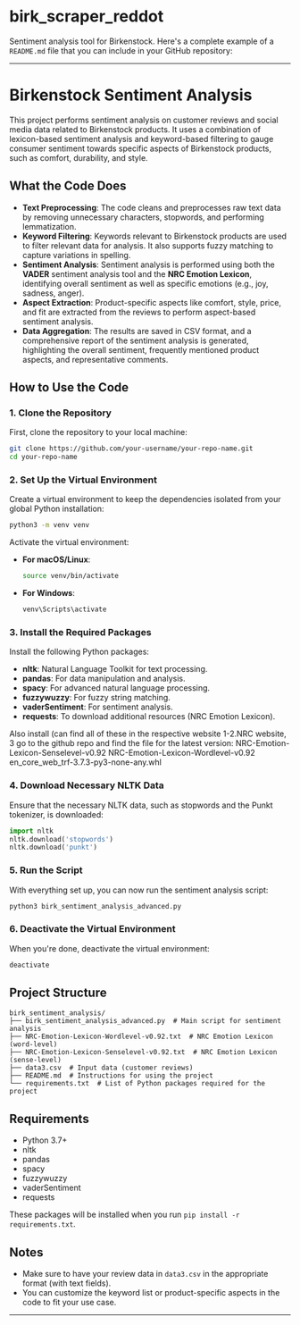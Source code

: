 # birk_scraper_reddot
Sentiment analysis tool for Birkenstock.
Here's a complete example of a `README.md` file that you can include in your GitHub repository:

---

# Birkenstock Sentiment Analysis

This project performs sentiment analysis on customer reviews and social media data related to Birkenstock products. It uses a combination of lexicon-based sentiment analysis and keyword-based filtering to gauge consumer sentiment towards specific aspects of Birkenstock products, such as comfort, durability, and style.

## What the Code Does

- **Text Preprocessing**: The code cleans and preprocesses raw text data by removing unnecessary characters, stopwords, and performing lemmatization.
- **Keyword Filtering**: Keywords relevant to Birkenstock products are used to filter relevant data for analysis. It also supports fuzzy matching to capture variations in spelling.
- **Sentiment Analysis**: Sentiment analysis is performed using both the **VADER** sentiment analysis tool and the **NRC Emotion Lexicon**, identifying overall sentiment as well as specific emotions (e.g., joy, sadness, anger).
- **Aspect Extraction**: Product-specific aspects like comfort, style, price, and fit are extracted from the reviews to perform aspect-based sentiment analysis.
- **Data Aggregation**: The results are saved in CSV format, and a comprehensive report of the sentiment analysis is generated, highlighting the overall sentiment, frequently mentioned product aspects, and representative comments.

## How to Use the Code

### 1. Clone the Repository

First, clone the repository to your local machine:

```bash
git clone https://github.com/your-username/your-repo-name.git
cd your-repo-name
```

### 2. Set Up the Virtual Environment

Create a virtual environment to keep the dependencies isolated from your global Python installation:

```bash
python3 -m venv venv
```

Activate the virtual environment:

- **For macOS/Linux**:

  ```bash
  source venv/bin/activate
  ```

- **For Windows**:

  ```bash
  venv\Scripts\activate
  ```

### 3. Install the Required Packages

Install the following Python packages:
- **nltk**: Natural Language Toolkit for text processing.
- **pandas**: For data manipulation and analysis.
- **spacy**: For advanced natural language processing.
- **fuzzywuzzy**: For fuzzy string matching.
- **vaderSentiment**: For sentiment analysis.
- **requests**: To download additional resources (NRC Emotion Lexicon).


Also install (can find all of these in the respective website 1-2.NRC website, 3 go to the github repo and find the file for the latest version: NRC-Emotion-Lexicon-Senselevel-v0.92
NRC-Emotion-Lexicon-Wordlevel-v0.92
en_core_web_trf-3.7.3-py3-none-any.whl


### 4. Download Necessary NLTK Data

Ensure that the necessary NLTK data, such as stopwords and the Punkt tokenizer, is downloaded:

```python
import nltk
nltk.download('stopwords')
nltk.download('punkt')
```

### 5. Run the Script

With everything set up, you can now run the sentiment analysis script:

```bash
python3 birk_sentiment_analysis_advanced.py
```

### 6. Deactivate the Virtual Environment

When you're done, deactivate the virtual environment:

```bash
deactivate
```

## Project Structure

```text
birk_sentiment_analysis/
├── birk_sentiment_analysis_advanced.py  # Main script for sentiment analysis
├── NRC-Emotion-Lexicon-Wordlevel-v0.92.txt  # NRC Emotion Lexicon (word-level)
├── NRC-Emotion-Lexicon-Senselevel-v0.92.txt  # NRC Emotion Lexicon (sense-level)
├── data3.csv  # Input data (customer reviews)
├── README.md  # Instructions for using the project
└── requirements.txt  # List of Python packages required for the project
```

## Requirements

- Python 3.7+
- nltk
- pandas
- spacy
- fuzzywuzzy
- vaderSentiment
- requests

These packages will be installed when you run `pip install -r requirements.txt`.

## Notes

- Make sure to have your review data in `data3.csv` in the appropriate format (with text fields).
- You can customize the keyword list or product-specific aspects in the code to fit your use case.
  
---
